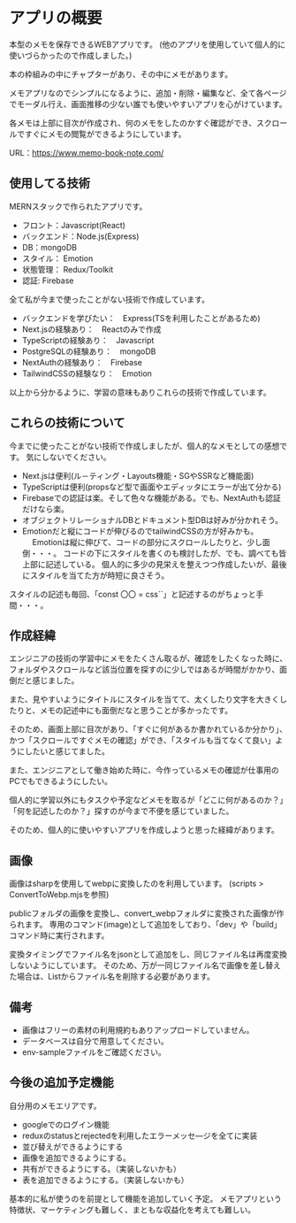 # アプリの概要

本型のメモを保存できるWEBアプリです。
(他のアプリを使用していて個人的に使いづらかったので作成しました。)

本の枠組みの中にチャプターがあり、その中にメモがあります。

メモアプリなのでシンプルになるように、追加・削除・編集など、全て各ページでモーダル行え、画面推移の少ない誰でも使いやすいアプリを心がけています。

各メモは上部に目次が作成され、何のメモをしたのかすぐ確認ができ、スクロールですぐにメモの閲覧ができるようにしています。

URL：https://www.memo-book-note.com/

## 使用してる技術

MERNスタックで作られたアプリです。

- フロント：Javascript(React)
- バックエンド：Node.js(Express)
- DB：mongoDB
- スタイル： Emotion
- 状態管理： Redux/Toolkit
- 認証: Firebase

全て私が今まで使ったことがない技術で作成しています。

- バックエンドを学びたい：　Express(TSを利用したことがあるため)
- Next.jsの経験あり：　Reactのみで作成
- TypeScriptの経験あり：　Javascript
- PostgreSQLの経験あり：　mongoDB
- NextAuthの経験あり：　Firebase
- TailwindCSSの経験なり：　Emotion

以上から分かるように、学習の意味もありこれらの技術で作成しています。

## これらの技術について

今までに使ったことがない技術で作成しましたが、個人的なメモとしての感想です。
気にしないでください。

- Next.jsは便利(ル－ティング・Layouts機能・SGやSSRなど機能面)
- TypeScriptは便利(propsなど型で画面やエディッタにエラーが出て分かる)
- Firebaseでの認証は楽。そして色々な機能がある。でも、NextAuthも認証だけなら楽。
- オブジェクトリレーショナルDBとドキュメント型DBは好みが分かれそう。
- Emotionだと縦にコードが伸びるのでtailwindCSSの方が好みかも。
　
Emotionは縦に伸びて、コードの部分にスクロールしたりと、少し面倒・・・。
コードの下にスタイルを書くのも検討したが、でも、調べても皆上部に記述している。
個人的に多少の見栄えを整えつつ作成したいが、最後にスタイルを当てた方が時短に良さそう。

スタイルの記述も毎回、「const 〇〇 = css``」と記述するのがちょっと手間・・・。

## 作成経緯

エンジニアの技術の学習中にメモをたくさん取るが、確認をしたくなった時に、フォルダやスクロールなど該当位置を探すのに少しではあるが時間がかかり、面倒だと感じました。

また、見やすいようにタイトルにスタイルを当てて、太くしたり文字を大きくしたりと、メモの記述中にも面倒だなと思うことが多かったです。

そのため、画面上部に目次があり、「すぐに何があるか書かれているか分かり」、かつ「スクロールですぐメモの確認」ができ、「スタイルも当てなくて良い」ようにしたいと感じてました。

また、エンジニアとして働き始めた時に、今作っているメモの確認が仕事用のPCでもできるようにしたい。

個人的に学習以外にもタスクや予定などメモを取るが「どこに何があるのか？」「何を記述したのか？」探すのが今まで不便を感じていました。

そのため、個人的に使いやすいアプリを作成しようと思った経緯があります。

## 画像

画像はsharpを使用してwebpに変換したのを利用しています。
(scripts > ConvertToWebp.mjsを参照)

publicフォルダの画像を変換し、convert_webpフォルダに変換された画像が作られます。
専用のコマンド(image)として追加をしており、「dev」や「build」コマンド時に実行されます。

変換タイミングでファイル名をjsonとして追加をし、同じファイル名は再度変換しないようにしています。
そのため、万が一同じファイル名で画像を差し替えた場合は、Listからファイル名を削除する必要があります。

## 備考

- 画像はフリーの素材の利用規約もありアップロードしていません。
- データベースは自分で用意してください。
- env-sampleファイルをご確認ください。

## 今後の追加予定機能

自分用のメモエリアです。

- googleでのログイン機能
- reduxのstatusとrejectedを利用したエラーメッセ―ジを全てに実装
- 並び替えができるようにする
- 画像を追加できるようにする。
- 共有ができるようにする。（実装しないかも）
- 表を追加できるようにする。（実装しないかも）

基本的に私が使うのを前提として機能を追加していく予定。
メモアプリという特徴状、マーケティングも難しく、まともな収益化を考えても難しい。
